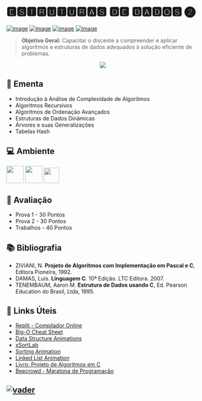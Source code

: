 # 🅴🆂🆃🆁🆄🆃🆄🆁🅰🆂 🅳🅴 🅳🅰🅳🅾🆂 ❷
[![image](https://img.shields.io/badge/Conteúdos_de_Aula-282358?style=for-the-badge&logo=PowerShell&logoColor=white
)](https://github.com/adrianoifnmg/EstruturasDeDados2/tree/main/public) 
[![image](https://img.shields.io/badge/WhatsApp-155b29?style=for-the-badge&logo=whatsapp&logoColor=white)](https://chat.whatsapp.com/KmWAFDA2zmqLN9yklLvSNZ)
[![image](https://img.shields.io/badge/Calendário-3b71c6?style=for-the-badge&logo=GoogleCalendar&logoColor=white
)](https://calendar.google.com/calendar/embed?src=5f83920ed96d5ad54268f0007993acf2f6f42394310d5b631f7ec59d7fe1d8a1@group.calendar.google.com&src=hhtmsj9epvmqsdpn27sfolp688@group.calendar.google.com&ctz=America%2FSao_Paulo)
[![image](https://img.shields.io/badge/Links_Úteis-d88200?style=for-the-badge&logo=SitePoint&logoColor=white
)](#link-links-úteis)


> **Objetivo Geral:** Capacitar o discente a compreender e aplicar algoritmos e estruturas de dados adequados à solução eficiente de problemas.
<p align="center"><a href="#"><img src="https://github.com/adrianoifnmg/adrianoifnmg/blob/main/icons/logo_ED2.png"></a></p>

## :dart: Ementa
* Introdução à Análise de Complexidade de Algoritmos
* Algoritmos Recursivos
* Algoritmos de Ordenação Avançados
* Estruturas de Dados Dinâmicas
* Árvores e suas Generalizações
* Tabelas Hash

## :computer: Ambiente

[<img src="https://github.com/adrianoifnmg/adrianoifnmg/blob/main/icons/mint.png" height="45">](https://linuxmint.com/) 
[<img src="https://github.com/adrianoifnmg/adrianoifnmg/blob/main/icons/geany.png" height="45">](https://www.geany.org/) 
[<img src="https://cdn.jsdelivr.net/gh/devicons/devicon/icons/c/c-original.svg" height="40">](https://gcc.gnu.org/) 

## :memo: Avaliação

* Prova 1 - 30 Pontos
* Prova 2 - 30 Pontos
* Trabalhos - 40 Pontos

## :books: Bibliografia

* ZIVIANI, N. **Projeto de Algoritmos com Implementação em Pascal e C**, Editora Pioneira, 1992.
* DAMAS, Luis. **Linguagem C**. 10ª Edição. LTC Editora. 2007.
* TENEMBAUM, Aaron M. **Estrutura de Dados usando C**, Ed. Pearson Education do Brasil, Ltda, 1995.

## :link: Links Úteis

* [Replit - Compilador Online](https://replit.com/)
* [Big-O Cheat Sheet](https://www.bigocheatsheet.com/)
* [Data Structure Animations](https://cmps-people.ok.ubc.ca/ylucet/DS/Algorithms.html)
* [xSortLab](https://math.hws.edu/eck/js/sorting/xSortLab.html)
* [Sorting Animation](https://www.toptal.com/developers/sorting-algorithms)
* [Linked List Animation](https://www.cs.usfca.edu/~galles/visualization/QueueLL.html)
* [Livro: Projeto de Algoritmos em C](https://www.ime.usp.br/~pf/algoritmos/index.html)
* [Beecrowd - Maratona de Programação](https://www.beecrowd.com.br/judge/pt/login)

## [![vader](https://github.com/adrianoifnmg/adrianoifnmg/blob/main/icons/vader2.gif)](#)

